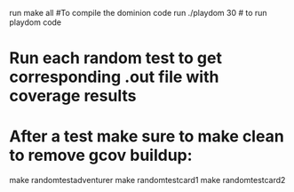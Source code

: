 run make all #To compile the dominion code
run ./playdom 30 # to run playdom code

# Run each random test to get corresponding .out file with coverage results
# After a test make sure to make clean to remove gcov buildup:

make randomtestadventurer
make randomtestcard1
make randomtestcard2
